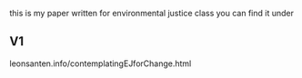 this is my paper written for environmental justice class 
you can find it under

## V1
leonsanten.info/contemplatingEJforChange.html

